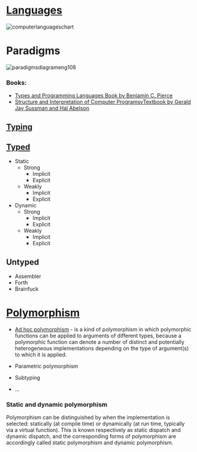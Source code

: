 # [Languages](http://progopedia.ru/)

![computerlanguageschart](https://user-images.githubusercontent.com/8178412/36428425-4922e43c-1669-11e8-8023-50ef0d0a74b7.png)

# Paradigms

![paradigmsdiagrameng108](https://user-images.githubusercontent.com/8178412/36428741-2ced3064-166a-11e8-8c33-a3ec14a73770.jpg)

### Books:

- [Types and Programming Languages Book by Benjamin C. Pierce](https://g.co/kgs/Hu1FVb)
- [Structure and Interpretation of Computer ProgramsvTextbook by Gerald Jay Sussman and Hal Abelson](https://g.co/kgs/EzN18U)

## [Typing](https://habrahabr.ru/post/161205/)

## [Typed](https://ru.wikipedia.org/wiki/%D0%A1%D1%80%D0%B0%D0%B2%D0%BD%D0%B5%D0%BD%D0%B8%D0%B5_%D1%8F%D0%B7%D1%8B%D0%BA%D0%BE%D0%B2_%D0%BF%D1%80%D0%BE%D0%B3%D1%80%D0%B0%D0%BC%D0%BC%D0%B8%D1%80%D0%BE%D0%B2%D0%B0%D0%BD%D0%B8%D1%8F)

- Static
  - Strong
    - Implicit
    - Explicit
  - Weakly
    - Implicit
    - Explicit
- Dynamic
  - Strong
    - Implicit
    - Explicit
  - Weakly
    - Implicit
    - Explicit
    
## Untyped

- Assembler
- Forth
- Brainfuck


# [Polymorphism](https://en.wikipedia.org/wiki/Polymorphism_(computer_science)#Row_polymorphism)

- [Ad hoc polymorphism](https://en.wikipedia.org/wiki/Ad_hoc_polymorphism) - is a kind of polymorphism in which polymorphic functions can be applied to arguments of different types, because a polymorphic function can denote a number of distinct and potentially heterogeneous implementations depending on the type of argument(s) to which it is applied. 

-	Parametric polymorphism
- Subtyping
- ...

### Static and dynamic polymorphism

Polymorphism can be distinguished by when the implementation is selected: statically (at compile time) or dynamically (at run time, typically via a virtual function). This is known respectively as static dispatch and dynamic dispatch, and the corresponding forms of polymorphism are accordingly called static polymorphism and dynamic polymorphism.

